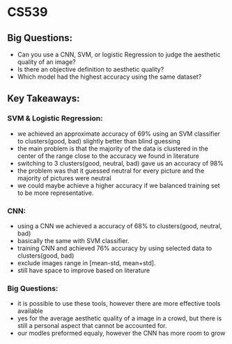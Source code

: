 # CS539
## Big Questions:
- Can you use a CNN, SVM, or logistic Regression to judge the aesthetic quality of an image?
- Is there an objective definition to aesthetic quality?
- Which model had the highest accuracy using the same dataset?

## Key Takeaways:
### SVM & Logistic Regression:
- we achieved an approximate accuracy of 69% using an SVM classifier to clusters(good, bad)
slightly better than blind guessing
 - the main problem is that the majority of the data is clustered in the center of the range
close to the accuracy we found in literature 
- switching to 3 clusters(good, neutral, bad) gave us an accuracy of 98%
 - the problem was that it guessed neutral for every picture and the majority of pictures were neutral
 - we could maybe achieve a higher accuracy if we balanced training set to be more representative. 
### CNN:
- using a CNN we achieved a accuracy of 68% to clusters(good, neutral, bad)
 - basically the same with SVM classifier.
- training CNN and achieved 76% accuracy by using selected data to clusters(good, bad)
 - exclude images range in [mean-std, mean+std].
 - still have space to improve based on literature
### Big Questions:
- it is possible to use these tools, however there are more effective tools available
- yes for the average aesthetic quality of a image in a crowd, but there is still a personal aspect that cannot be accounted for.
- our modles preformed equaly, however the CNN has more room to grow
